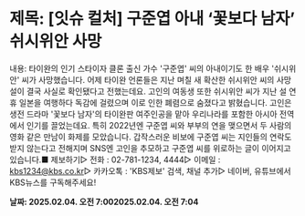 # **제목: [잇슈 컬처] 구준엽 아내 ‘꽃보다 남자’ 쉬시위안 사망**

  내용: 타이완의 인기 스타이자 클론 출신 가수 '구준엽' 씨의 아내이기도 한  배우 '쉬시위안' 씨가 사망했습니다. 어제 타이완 언론들은  지난 며칠 새 확산한  쉬시위안 씨의 사망설이  결국 사실로 확인됐다고 전했는데요. 고인의 여동생 또한 쉬시위안 씨가  지난 설 연휴  일본을 여행하다  독감에 걸렸으며 이로 인한 폐렴으로  숨졌다고 밝혔습니다. 고인은 생전  드라마 '꽃보다 남자'의  타이완판 여주인공을 맡아 우리나라를 포함한 아시아 전역에서 인기를 끌었는데요. 특히 2022년엔 구준엽 씨와  부부의 연을 맺으면서  두 사람의 영화 같은 만남이 화제를 모았습니다. 갑작스러운 비보에  구준엽 씨는 지인들의 연락도  받지 않는다고 전해지며 SNS엔  고인을 추모하고  구준엽 씨를 위로하는 글이 이어지고 있습니다.■ 제보하기▷ 전화 : 02-781-1234, 4444▷ 이메일 : kbs1234@kbs.co.kr▷ 카카오톡 : 'KBS제보' 검색, 채널 추가▷ 네이버, 유튜브에서 KBS뉴스를 구독해주세요!

  **날짜: 2025.02.04. 오전 7:002025.02.04. 오전 7:04**
